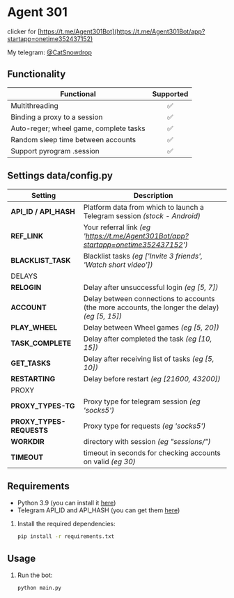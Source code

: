 # Agent 301
clicker for [https://t.me/Agent301Bot](https://t.me/Agent301Bot/app?startapp=onetime352437152)

My telegram: [@CatSnowdrop](https://t.me/CatSnowdrop)

## Functionality
| Functional                                                     | Supported |
|----------------------------------------------------------------|:---------:|
| Multithreading                                                 |     ✅     |
| Binding a proxy to a session                                   |     ✅     |
| Auto-reger; wheel game, complete tasks                         |     ✅     |
| Random sleep time between accounts                             |     ✅     |
| Support pyrogram .session                                      |     ✅     |

## Settings data/config.py
| Setting                      | Description                                                                                    |
|------------------------------|------------------------------------------------------------------------------------------------|
| **API_ID / API_HASH**        | Platform data from which to launch a Telegram session _(stock - Android)_                      |
| **REF_LINK**         	       | Your referral link  _(eg 'https://t.me/Agent301Bot/app?startapp=onetime352437152')_            |
| **BLACKLIST_TASK**           | Blacklist tasks  _(eg ['Invite 3 friends', 'Watch short video'])_                              |
| DELAYS                       |                                                                                                |
| **RELOGIN**                  | Delay after unsuccessful login _(eg [5, 7])_                                                   |
| **ACCOUNT**                  | Delay between connections to accounts (the more accounts, the longer the delay) _(eg [5, 15])_ |
| **PLAY_WHEEL**               | Delay between Wheel games _(eg [5, 20])_                                                       |
| **TASK_COMPLETE**            | Delay after completed the task _(eg [10, 15])_                                                 |
| **GET_TASKS**                | Delay after receiving list of tasks _(eg [5, 10])_                                             |
| **RESTARTING**               | Delay before restart _(eg [21600, 43200])_                                                     |
| PROXY                        |                                                                                     |
| **PROXY_TYPES-TG**           | Proxy type for telegram session _(eg 'socks5')_                                                |
| **PROXY_TYPES-REQUESTS**     | Proxy type for requests _(eg 'socks5')_                                                        |
| **WORKDIR**                  | directory with session _(eg "sessions/")_                                                      |
| **TIMEOUT**                  | timeout in seconds for checking accounts on valid _(eg 30)_                                    |
## Requirements
- Python 3.9 (you can install it [here](https://www.python.org/downloads/release/python-390/)) 
- Telegram API_ID and API_HASH (you can get them [here](https://my.telegram.org/auth))

1. Install the required dependencies:
   ```bash
   pip install -r requirements.txt
   ```
   
## Usage
1. Run the bot:
   ```bash
   python main.py
   ```
